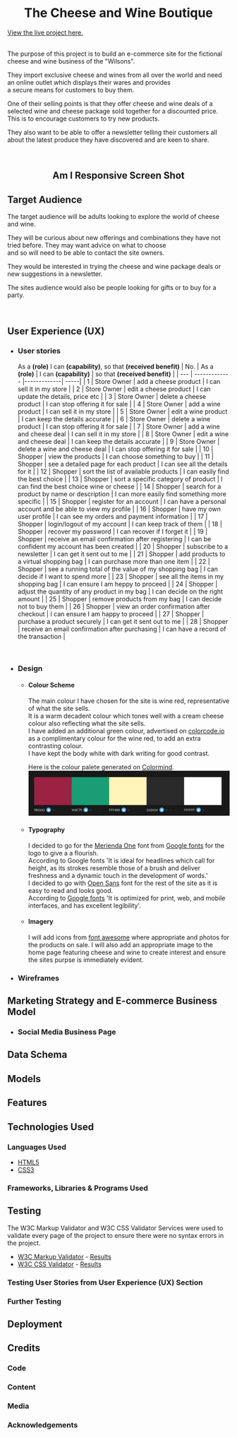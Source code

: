 <h1 align="center">The Cheese and Wine Boutique</h1>

[View the live project here.](https://the-cheese-and-wine-boutique.herokuapp.com/)

<br>
The purpose of this project is to build an e-commerce site for the fictional cheese and wine business of the "Wilsons".

They import exclusive cheese and wines from all over the world and need an online outlet which displays their wares and provides     
a secure means for customers to buy them.

One of their selling points is that they offer cheese and wine deals of a selected wine and cheese package sold together for a discounted price.    
This is to encourage customers to try new products.

They also want to be able to offer a newsletter telling their customers all about the latest produce they have discovered and are keen to share.
  
<br>

<h2 align="center"><img src="">Am I Responsive Screen Shot</h2>

## Target Audience
The target audience will be adults looking to explore the world of cheese and wine.  

They will be curious about new offerings and combinations they have not tried before. They may want advice on what to choose    
and so will need to be able to contact the site owners.

They would be interested in trying the cheese and wine package deals or new suggestions in a newsletter.

The sites audience would also be people looking for gifts or to buy for a party.

<br>

## User Experience (UX)

-   ### User stories

    As a **(role)** I can **(capability)**, so that **(received benefit)**
    | No. | As a **(role)**        | I can **(capability)**         | so that **(received benefit)**  |
    | --- | ------------- |-------------| -----|
    |  1  | Store Owner | add a cheese product | I can sell it in my store |
    |  2  | Store Owner | edit a cheese product | I can update the details, price etc |
    |  3  | Store Owner |  delete a cheese product | I can stop offering it for sale |
    |  4  | Store Owner |  add a wine product | I can sell it in my store |
    |  5  | Store Owner |  edit a wine product | I can keep the details accurate |
    |  6  | Store Owner |  delete a wine product | I can stop offering it for sale |
    |  7  | Store Owner |  add a wine and cheese deal | I can sell it in my store |
    |  8  | Store Owner |  edit a wine and cheese deal | I can keep the details accurate |
    |  9  | Store Owner |  delete a wine and cheese deal | I can stop offering it for sale |
    | 10  | Shopper |  view the products | I can choose something to buy |
    | 11  | Shopper |  see a detailed page for each product | I can see all the details for it |
    | 12  | Shopper |  sort the list of available products | I can easily find the best choice |
    | 13  | Shopper |  sort a specific category of product  | I can find the best choice wine or cheese |
    | 14  | Shopper |  search for a product by name or description  | I can more easily find something more specific |
    | 15  | Shopper |  register for an account | I can have a personal account and be able to view my profile |
    | 16  | Shopper |  have my own user profile | I can see my orders and payment information |
    | 17  | Shopper |  login/logout of my account | I can keep track of them |
    | 18  | Shopper |  recover my password | I can recover if I forget it |
    | 19  | Shopper |  receive an email confirmation after registering | I can be confident my account has been created |
    | 20  | Shopper |  subscribe to a newsletter | I can get it sent out to me |
    | 21  | Shopper |  add products to a virtual shopping bag | I can purchase more than one item |
    | 22  | Shopper |  see a running total of the value of my shopping bag | I can decide if I want to spend more |
    | 23  | Shopper |  see all the items in my shopping bag | I can ensure I am heppy to proceed |
    | 24  | Shopper |  adjust the quantity of any product in my bag | I can decide on the right amount |
    | 25  | Shopper |  remove products from my bag | I can decide not to buy them |
    | 26  | Shopper |  view an order confirmation after checkout | I can ensure I am happy to proceed  |
    | 27  | Shopper |  purchase a product securely | I can get it sent out to me |
    | 28  | Shopper |  receive an email confirmation after purchasing | I can have a record of the transaction |

&nbsp;

-   ### Design
    -   #### Colour Scheme
        The main colour I have chosen for the site is wine red, representative of what the site sells.    
        It is a warm decadent colour which tones well with a cream cheese colour also reflecting what the site sells.  
        I have added an additional green colour, advertised on [colorcode.io](https://colorcodes.io/red/wine-red-color-codes/)  as a complimentary colour for the wine red, to add an extra contrasting colour.   
        I have kept the body white with dark writing for good contrast.

        Here is the colour palete generated on [Colormind](http://colormind.io/).
        ![Colour Palete](docs/images/colour-palete.jpg)

    -   #### Typography
        I decided to go for the [Merienda One](https://fonts.google.com/specimen/Merienda+One?query=Merienda+One#about) font from [Google fonts](https://fonts.google.com/) for the logo to give a a flourish.     
        According to Google fonts 'It is ideal for headlines which call for height, as its strokes resemble those of a brush and deliver freshness and a dynamic touch in the development of words.'    
        I decided to go with [Open Sans](https://fonts.google.com/specimen/Open+Sans?query=Open+sans#about) font for the rest of the site as it is easy to read and looks good.     
        According to [Google fonts](https://fonts.google.com/) 'It is optimized for print, web, and mobile interfaces, and has excellent legibility'.    
                 
    -   #### Imagery
        I will add icons from [font awesome](https://fontawesome.com/) where appropriate and photos for the products on sale.
        I will also add an appropriate image to the home page featuring cheese and wine to create interest and ensure the sites purpse is immediately evident.    

*   ### Wireframes

## Marketing Strategy and E-commerce Business Model
-   ### Social Media Business Page

## Data Schema

## Models

## Features

## Technologies Used

### Languages Used

-   [HTML5](https://en.wikipedia.org/wiki/HTML5)
-   [CSS3](https://en.wikipedia.org/wiki/Cascading_Style_Sheets)

### Frameworks, Libraries & Programs Used

## Testing

The W3C Markup Validator and W3C CSS Validator Services were used to validate every page of the project to ensure there were no syntax errors in the project.

-   [W3C Markup Validator](https://jigsaw.w3.org/css-validator/#validate_by_input) - [Results]()
-   [W3C CSS Validator](https://jigsaw.w3.org/css-validator/#validate_by_input) - [Results]()

### Testing User Stories from User Experience (UX) Section

### Further Testing

## Deployment

## Credits

### Code

### Content

### Media

### Acknowledgements
